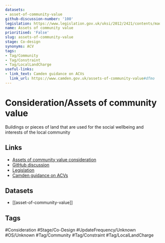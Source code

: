 ```yaml
---
datasets:
- asset-of-community-value
github-discussion-number: '100'
legislation: https://www.legislation.gov.uk/uksi/2012/2421/contents/made
name: Assets of community value
prioritised: 'False'
slug: assets-of-community-value
stage: Co-design
synonyms: ACV
tags:
- Tag/Community
- Tag/Constraint
- Tag/LocalLandCharge
useful-links:
- link_text: Camden guidance on ACVs
  link_url: https://www.camden.gov.uk/assets-of-community-value#dfmo
---
```


# Consideration/Assets of community value

Buildings or pieces of land that are used for the social wellbeing and interests of the local community

## Links

* [Assets of community value consideration](https://design.planning.data.gov.uk/planning-consideration/assets-of-community-value)
* [GitHub discussion](https://github.com/digital-land/data-standards-backlog/discussions/100)
* [Legislation](https://www.legislation.gov.uk/uksi/2012/2421/contents/made)
* [Camden guidance on ACVs](https://www.camden.gov.uk/assets-of-community-value#dfmo)

## Datasets

* [[asset-of-community-value]]

## Tags

#Consideration #Stage/Co-Design #UpdateFrequency/Unknown #OS/Unknown #Tag/Community #Tag/Constraint #Tag/LocalLandCharge